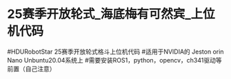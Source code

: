 # 25赛季开放轮式_海底梅有可然宾_上位机代码
#HDURobotStar 25赛季开放轮式格斗上位机代码
#适用于NVIDIA的 Jeston orin Nano Unbuntu20.04系统上
#需要安装ROS1，python，opencv，ch341驱动等前置（自己注意）
